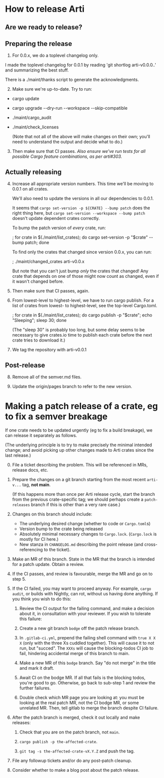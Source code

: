 # How to release Arti

## Are we ready to release?

## Preparing the release

1. For 0.0.x, we do a toplevel changelog only.

  I made the toplevel changelog for 0.0.1 by reading 'git shortlog
  arti-v0.0.0..' and summarizing the best stuff.

  There is a ./maint/thanks script to generate the acknowledgments.

2. Make sure we're up-to-date.  Try to run:
  * cargo update
  * cargo upgrade --dry-run --workspace --skip-compatible
  * ./maint/cargo_audit
  * ./maint/check_licenses

    (Note that not all of the above will make changes on their own; you'll
    need to understand the output and decide what to do.)

3. Then make sure that CI passes. *Also ensure we've run tests for all
  possible Cargo feature combinations, as per arti#303.*

## Actually releasing


4. Increase all appropriate version numbers.  This time we'll be moving to
   0.0.1 on all crates.

   We'll also need to update the versions in all our dependencies to 0.0.1.

   It seems that `cargo set-version -p ${CRATE} --bump patch` does the right
   thing here, but `cargo set-version --workspace --bump patch` doesn't
   update dependent crates correctly.

   To bump the patch version of _every_ crate, run:

   ; for crate in $(./maint/list_crates); do cargo set-version -p "$crate" --bump patch; done

   To find only the crates that changed since version 0.0.x, you can run:

   ; ./maint/changed_crates arti-v0.0.x

   But note that you can't just bump _only_ the crates that changed!  Any
   crate that depends on one of those might now count as changed, even if
   it wasn't changed before.

5. Then make sure that CI passes, again.

6. From lowest-level to highest-level, we have to run cargo publish.  For
   a list of crates from lowest- to highest-level, see the top-level
   Cargo.toml.

   ; for crate in $(./maint/list_crates); do cargo publish -p "$crate"; echo "Sleeping"; sleep 30; done

    (The "sleep 30" is probably too long, but some delay seems to be
    necessary to give crates.io time to publish each crate before the next
    crate tries to download it.)

7. We tag the repository with arti-v0.0.1

## Post-release

8. Remove all of the semver.md files.

9. Update the origin/pages branch to refer to the new version.


# Making a patch release of a crate, eg to fix a semver breakage

If one crate needs to be updated urgently
(eg to fix a build breakage),
we can release it separately as follows.

(The underlying principle is to try to
make precisely the minimal intended change;
and avoid picking up other changes made to Arti crates
since the last release.)

0. File a ticket describing the problem.
   This will be referenced in MRs, release docs, etc.

1. Prepare the changes on a git branch
   starting from the most recent `arti-v...` tag, **not main**.

   (If this happens more than once per Arti release cycle,
   start the branch from the previous crate-specific tag;
   we should perhaps create a `patch-releases` branch
   if this is other than a very rare case.)

2. Changes on this branch should include:
   * The underlying desired change (whether to code or `Cargo.toml`s)
   * Version bump to the crate being released
   * Absolutely minimal necessary changes to `Cargo.lock`.
     (`Cargo.lock` is mostly for CI here.)
   * New stanza in `CHANGELOG.md` describing the point release
     (and cross-referencing to the ticket).

3. Make an MR of this branch.
   State in the MR that the branch is intended for a patch update.
   Obtain a review.

4. If the CI passes, and review is favourable,
   merge the MR and go on to step 5.

5. If the CI failed, you may want to proceed anyway.
   For example, `cargo audit`, or builds with Nightly,
   can rot, without us having done anything.
   If you think you wish to do this:

    1. Review the CI output for the failing command,
       and make a decision about it,
       in consultation with your reviewer.
       If you wish to tolerate this failure:

    2. Create a new git branch `bodge`
       off the patch release branch.

    3. In `.gitlab-ci.yml`,
       prepend the failing shell command with `true X X X`
       (only with the three Xs cuddled together).
       This will cause it to not run, but "succed".
       The `XXXs` will cause the blocking-todos CI job to fail,
       hindering accidental merge of this branch to main.

    4. Make a new MR of this `bodge` branch.
       Say "do not merge" in the title
       and mark it draft.

    5. Await CI on the bodge MR.
       If all that fails is the blocking todos,
       you're good to go.
       Otherwise, go back to sub-step 1
       and review the further failures.

    6. Double check which MR page you are looking at:
       you must be looking at the real patch MR,
       not the CI bodge MR, or some unrelated MR.
       Then, tell gitlab to merge the branch despite CI failure.

6. After the patch branch is merged,
   check it out locally and make releases:

    1. Check that you are on the patch branch, not `main`.

    2. `cargo publish -p the-affected-crate`.

    3. `git tag -s the-affected-crate-vX.Y.Z`
       and push the tag.

7. File any followup tickets and/or do any post-patch cleanup.

8. Consider whether to make a blog post about the patch release.
